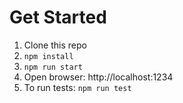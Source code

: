 # Get Started

1. Clone this repo
2. `npm install`
3. `npm run start`
4. Open browser: http://localhost:1234
5. To run tests: `npm run test`
